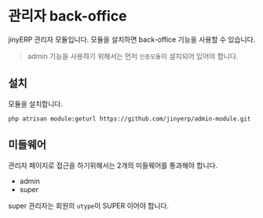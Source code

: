 # 관리자 back-office
jinyERP 관리자 모듈입니다. 모듈을 설치하면 back-office 기능을 사용할 수 있습니다.

> admin 기능을 사용하기 위해서는 먼저 `인증모듈`이 설치되어 있어야 합니다.

## 설치
모듈을 설치합니다.

```
php atrisan module:geturl https://github.com/jinyerp/admin-module.git
```

## 미들웨어

관리자 페이지로 접근을 하기위해서는 2개의 미들웨어를 통과해야 합니다.
* admin
* super

super 관리자는 회원의 `utype`이 SUPER 이어야 합니다.


